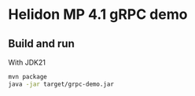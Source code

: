 # Helidon MP 4.1 gRPC demo




## Build and run


With JDK21
```bash
mvn package
java -jar target/grpc-demo.jar
```
